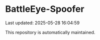 # BattleEye-Spoofer

Last updated: 2025-05-28 16:04:59

This repository is automatically maintained.
